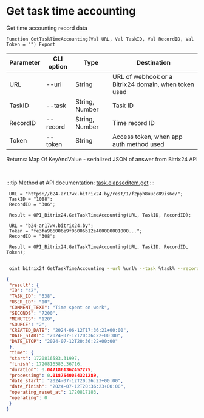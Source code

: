 ﻿---
sidebar_position: 4
---

# Get task time accounting
 Get time accounting record data



`Function GetTaskTimeAccounting(Val URL, Val TaskID, Val RecordID, Val Token = "") Export`

 | Parameter | CLI option | Type | Destination |
 |-|-|-|-|
 | URL | --url | String | URL of webhook or a Bitrix24 domain, when token used |
 | TaskID | --task | String, Number | Task ID |
 | RecordID | --record | String, Number | Time record ID |
 | Token | --token | String | Access token, when app auth method used |

 
 Returns: Map Of KeyAndValue - serialized JSON of answer from Bitrix24 API

<br/>

:::tip
Method at API documentation: [task.elapseditem.get](https://dev.1c-bitrix.ru/rest_help/tasks/task/elapseditem/get.php)
:::
<br/>


```bsl title="Code example"
 URL = "https://b24-ar17wx.bitrix24.by/rest/1/f2pph8uucc89is6c/";
 TaskID = "1088";
 RecordID = "306";
 
 Result = OPI_Bitrix24.GetTaskTimeAccounting(URL, TaskID, RecordID);
 
 URL = "b24-ar17wx.bitrix24.by";
 Token = "fe3fa966006e9f06006b12e400000001000...";
 RecordID = "308";
 
 Result = OPI_Bitrix24.GetTaskTimeAccounting(URL, TaskID, RecordID, Token);
```
	


```sh title="CLI command example"
 
 oint bitrix24 GetTaskTimeAccounting --url %url% --task %task% --record %record% --token %token%

```

```json title="Result"
{
 "result": {
 "ID": "42",
 "TASK_ID": "638",
 "USER_ID": "10",
 "COMMENT_TEXT": "Time spent on work",
 "SECONDS": "7200",
 "MINUTES": "120",
 "SOURCE": "2",
 "CREATED_DATE": "2024-06-12T17:36:21+00:00",
 "DATE_START": "2024-07-12T20:36:22+00:00",
 "DATE_STOP": "2024-07-12T20:36:22+00:00"
 },
 "time": {
 "start": 1720816583.31997,
 "finish": 1720816583.36716,
 "duration": 0.0471861362457275,
 "processing": 0.0187540054321289,
 "date_start": "2024-07-12T20:36:23+00:00",
 "date_finish": "2024-07-12T20:36:23+00:00",
 "operating_reset_at": 1720817183,
 "operating": 0
 }
}
```
